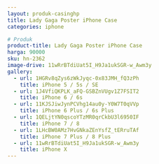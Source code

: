 ```yaml
---
layout: produk-casinghp
title: Lady Gaga Poster iPhone Case
categories: iphone

# Produk
product-title: Lady Gaga Poster iPhone Case
harga: 90000
sku: hn-2362
image-drive: 11wRrBTdiUat5I_H9Ja1ukSGR-w_Awm3y
gallery:
  - url: 1HGRv8qZys6zWkJyqc-0x83JMH_fQ3zPh
    title: iPhone 5 / 5s / SE
  - url: 1J4VfiQKPLK_aFQ-GSBZnVUgv1Z7FSIT2
    title: iPhone 6 / 6s
  - url: 11KJSJiwJynPCVhg14au0y-Y0W7T0qVVp
    title: iPhone 6 Plus / 6s Plus
  - url: 1QELjtYN0qscoYTzMR0qrCkbU3l6950IF
    title: iPhone 7 / 8
  - url: 1LHcBW0AMz7HvGNkaZEnYsfZ_tERruTAf
    title: iPhone 7 Plus / 8 Plus
  - url: 11wRrBTdiUat5I_H9Ja1ukSGR-w_Awm3y
    title: iPhone X
---
```

